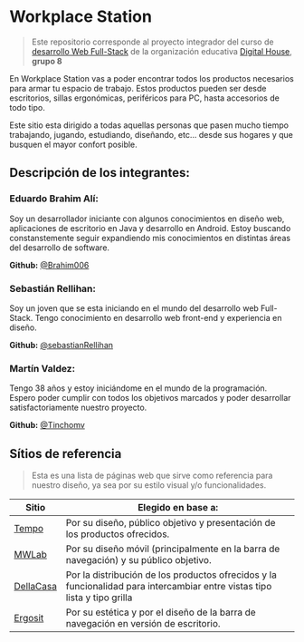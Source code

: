 # Workplace Station

> Este repositorio corresponde al proyecto integrador del curso de [desarrollo Web Full-Stack](https://www.digitalhouse.com/ar/curso/programacion-web-full-stack) de la organización educativa  [Digital House](https://www.digitalhouse.com/ar), **grupo 8**

En Workplace Station vas a poder encontrar todos los productos necesarios para armar tu espacio de trabajo. Estos productos pueden ser desde escritorios, sillas ergonómicas, periféricos para PC, hasta accesorios de todo tipo. 

Este sitio esta dirigido a todas aquellas personas que pasen mucho tiempo trabajando, jugando, estudiando, diseñando, etc... desde sus hogares y que busquen el mayor confort posible. 

## Descripción de los integrantes:

### Eduardo Brahim Alí: 

Soy un desarrollador iniciante con algunos conocimientos en diseño web, aplicaciones de escritorio en Java y desarrollo en Android. Estoy buscando constanstemente seguir expandiendo mis conocimientos en distintas áreas del desarrollo de software.

**Github:** [@Brahim006](https://github.com/Brahim006)

### Sebastián Rellihan: 

Soy un joven que se esta iniciando en el mundo del desarrollo web Full-Stack. Tengo conocimiento en desarrollo web front-end y experiencia en diseño.

**Github:** [@sebastianRellihan](https://github.com/sebastianRellihan)

### Martín Valdez:

Tengo 38 años y estoy iniciándome en el mundo de la programación. Espero poder cumplir con todos los objetivos marcados y poder desarrollar satisfactoriamente nuestro proyecto.

**Github:** [@Tinchomv](https://github.com/Tinchomv)

## Sítios de referencia


> Esta es una lista de páginas web que sirve como referencia para nuestro diseño, ya sea por su estilo visual y/o funcionalidades.


Sitio | Elegido en base a:
------|-------------------
[Tempo](www.tempo.com.ar/categoria-producto/tipo-de-producto/puestos-de-trabajo/) | Por su diseño, público objetivo y presentación de los productos ofrecidos.
[MWLab](https://www.mwelab.com/en/index.html) | Por su diseño móvil (principalmente en la barra de navegación) y su público objetivo.
[DellaCasa](https://dellacasaonline.com/home-office) | Por la distribución de los productos ofrecidos y la funcionalidad para intercambiar entre vistas tipo lista y tipo grilla
[Ergosit](https://ergosit.com.ar/) | Por su estética y por el diseño de la barra de navegación en versión de escritorio.

